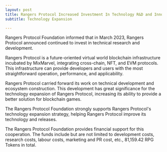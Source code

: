 ```yaml
---
layout: post
title: Rangers Protocol Increased Investment In Technology R&D and Innovation
subtitle: Technology Expansion

---
```


Rangers Protocol Foundation informed that in March 2023, Rangers Protocol announced continued to invest in technical research and development.

Rangers Protocol is a future-oriented virtual world blockchain infrastructure incubated by MixMarvel, integrating cross-chain, NFT, and EVM protocols. This infrastructure can provide developers and users with the most straightforward operation, performance, and applicability. 

Rangers Protocol carried forward its work on technical development and ecosystem construction. This development has great significance for the technology expansion of Rangers Protocol, increasing its ability to provide a better solution for blockchain games. 

The Rangers Protocol Foundation strongly supports Rangers Protocol's technology expansion strategy, helping Rangers Protocol improve its technology and releases. 

The Rangers Protocol Foundation provides financial support for this cooperation. The funds include but are not limited to development costs, research costs, labour costs, marketing and PR cost, etc., 81,159.42 RPG Tokens in total. 

